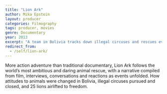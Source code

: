 ```yaml
---
title: "Lion Ark"
author: Mika Epstein
layout: producer
categories: Filmography
tags: producer, movies
genre: Documentary
year: 2013
excerpt: "A team in Bolivia tracks down illegal circuses and rescues every animal."
redirect_from: 
  - /self/lion-ark/
---
```


More action adventure than traditional documentary, Lion Ark follows the world’s most ambitious and daring animal rescue, with a narrative compiled from film, interviews, conversations and reactions as events unfolded. How attitudes to animals were changed in Bolivia, illegal circuses pursued and closed, and 25 lions airlifted to freedom.